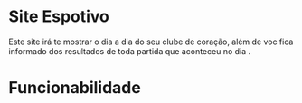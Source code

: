 # Site Espotivo 
Este site irá te mostrar o dia a dia do seu clube de coração, além de voc fica informado dos 
resultados de toda partida que aconteceu no dia .
# Funcionabilidade

